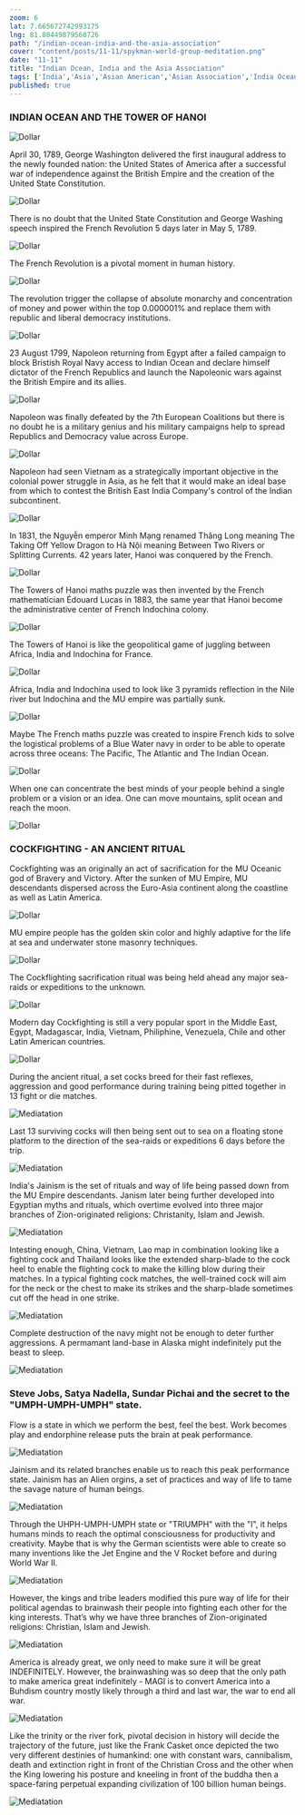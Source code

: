 ```yaml
--- 
zoom: 6  
lat: 7.665672742993175
lng: 81.88449879560726
path: "/indian-ocean-india-and-the-asia-association"
cover: "content/posts/11-11/spykman-world-group-meditation.png"
date: "11-11"
title: "Indian Ocean, India and the Asia Association"
tags: ['India','Asia','Asian American','Asian Association','India Ocean','Spykman World','GeoGenetics']  
published: true
---
```


### INDIAN OCEAN AND THE TOWER OF HANOI

![Dollar](https://storage.googleapis.com/spykman-world/563px-US_one_dollar_bill%2C_reverse%2C_series_2009.jpg)

April 30, 1789, George Washington delivered the first inaugural address to the newly founded nation: the United States of America after a successful war of independence against the British Empire and the creation of the United State Constitution. 

![Dollar](https://storage.googleapis.com/spykman-world/563px-US_one_dollar_bill%2C_reverse%2C_series_2009.jpg)

There is no doubt that the United State Constitution and George Washing speech inspired the French Revolution 5 days later in May 5, 1789.

![Dollar](https://storage.googleapis.com/spykman-world/563px-US_one_dollar_bill%2C_reverse%2C_series_2009.jpg)

The French Revolution is a pivotal moment in human history. 

![Dollar](https://storage.googleapis.com/spykman-world/563px-US_one_dollar_bill%2C_reverse%2C_series_2009.jpg)

The revolution trigger the collapse of absolute monarchy and concentration of money and power within the top 0.000001% and replace them with republic and liberal democracy institutions. 

![Dollar](https://storage.googleapis.com/spykman-world/563px-US_one_dollar_bill%2C_reverse%2C_series_2009.jpg)

23 August 1799, Napoleon returning from Egypt after a failed campaign to block Bristish Royal Navy access to Indian Ocean and declare himself dictator of the French Republics and launch the Napoleonic wars against the British Empire and its allies. 

![Dollar](https://storage.googleapis.com/spykman-world/563px-US_one_dollar_bill%2C_reverse%2C_series_2009.jpg)

Napoleon was finally defeated by the 7th European Coalitions but there is no doubt he is a military genius and his military campaigns help to spread Republics and Democracy value across Europe.

![Dollar](https://storage.googleapis.com/spykman-world/563px-US_one_dollar_bill%2C_reverse%2C_series_2009.jpg)

Napoleon had seen Vietnam as a strategically important objective in the colonial power struggle in Asia, as he felt that it would make an ideal base from which to contest the British East India Company's control of the Indian subcontinent. 

![Dollar](https://storage.googleapis.com/spykman-world/563px-US_one_dollar_bill%2C_reverse%2C_series_2009.jpg)

In 1831, the Nguyễn emperor Minh Mạng renamed Thăng Long meaning The Taking Off Yellow Dragon to Hà Nội meaning Between Two Rivers or Splitting Currents. 42 years later, Hanoi was conquered by the French.

![Dollar](https://storage.googleapis.com/spykman-world/563px-US_one_dollar_bill%2C_reverse%2C_series_2009.jpg)

The Towers of Hanoi maths puzzle was then invented by the French mathematician Édouard Lucas in 1883, the same year that Hanoi become the administrative center of French Indochina colony. 

![Dollar](https://storage.googleapis.com/spykman-world/563px-US_one_dollar_bill%2C_reverse%2C_series_2009.jpg)

The Towers of Hanoi is like the geopolitical game of juggling between Africa, India and Indochina for France.  

![Dollar](https://storage.googleapis.com/spykman-world/563px-US_one_dollar_bill%2C_reverse%2C_series_2009.jpg)

Africa, India and Indochina used to look like 3 pyramids reflection in the Nile river but Indochina and the MU empire was partially sunk. 

![Dollar](https://storage.googleapis.com/spykman-world/563px-US_one_dollar_bill%2C_reverse%2C_series_2009.jpg)

Maybe The French maths puzzle was created to inspire French kids to solve the logistical problems of a Blue Water navy in order to be able to operate across three oceans: The Pacific, The Atlantic and The Indian Ocean.

![Dollar](https://storage.googleapis.com/spykman-world/563px-US_one_dollar_bill%2C_reverse%2C_series_2009.jpg)

When one can concentrate the best minds of your people behind a single problem or a vision or an idea. One can move mountains, split ocean and reach the moon.

![Dollar](https://storage.googleapis.com/spykman-world/563px-US_one_dollar_bill%2C_reverse%2C_series_2009.jpg)

### COCKFIGHTING - AN ANCIENT RITUAL

Cockfighting was an originally an act of sacrification for the MU Oceanic god of Bravery and Victory. After the sunken of MU Empire, MU descendants dispersed across the Euro-Asia continent along the coastline as well as Latin America. 

![Dollar](https://storage.googleapis.com/spykman-world/563px-US_one_dollar_bill%2C_reverse%2C_series_2009.jpg)

MU empire people has the golden skin color and highly adaptive for the life at sea and underwater stone masonry techniques.

![Dollar](https://storage.googleapis.com/spykman-world/563px-US_one_dollar_bill%2C_reverse%2C_series_2009.jpg)

The Cockflighting sacrification ritual was being held ahead any major sea-raids or expeditions to the unknown.

![Dollar](https://storage.googleapis.com/spykman-world/563px-US_one_dollar_bill%2C_reverse%2C_series_2009.jpg)

Modern day Cockfighting is still a very popular sport in the Middle East, Egypt, Madagascar, India, Vietnam, Philiphine, Venezuela, Chile and other Latin American countries.

![Dollar](https://storage.googleapis.com/spykman-world/563px-US_one_dollar_bill%2C_reverse%2C_series_2009.jpg)

During the ancient ritual, a set cocks breed for their fast reflexes, aggression and good performance during training being pitted together in 13 fight or die matches. 

![Mediatation](https://storage.googleapis.com/spykman-world/spykman-world-group-meditation.png)

Last 13 surviving cocks will then being sent out to sea on a floating stone platform to the direction of the sea-raids or expeditions 6 days before the trip.

![Mediatation](https://storage.googleapis.com/spykman-world/spykman-world-group-meditation.png)

India's Jainism is the set of rituals and way of life being passed down from the MU Empire descendants. Janism later being further developed into Egyptian myths and rituals, which overtime evolved into three major branches of Zion-originated religions: Christanity, Islam and Jewish.

![Mediatation](https://storage.googleapis.com/spykman-world/spykman-world-group-meditation.png)

Intesting enough, China, Vietnam, Lao map in combination looking like a fighting cock and Thailand looks like the extended sharp-blade to the cock heel to enable the flighting cock to make the killing blow during their matches. In a typical fighting cock matches, the well-trained cock will aim for the neck or the chest to make its strikes and the sharp-blade sometimes cut off the head in one strike.

![Mediatation](https://storage.googleapis.com/spykman-world/spykman-world-group-meditation.png)

Complete destruction of the navy might not be enough to deter further aggressions. A permamant land-base in Alaska might indefinitely put the beast to sleep.

![Mediatation](https://storage.googleapis.com/spykman-world/spykman-world-group-meditation.png)

### Steve Jobs, Satya Nadella, Sundar Pichai and the secret to the "UMPH-UMPH-UMPH" state.

Flow is a state in which we perform the best, feel the best. Work becomes play and endorphine release puts the brain at peak performance. 

![Mediatation](https://storage.googleapis.com/spykman-world/spykman-world-group-meditation.png)

Jainism and its related branches enable us to reach this peak performance state. Jainism has an Alien orgins, a set of practices and way of life to tame the savage nature of human beings. 

![Mediatation](https://storage.googleapis.com/spykman-world/spykman-world-group-meditation.png)

Through the UHPH-UMPH-UMPH state or "TRIUMPH" with the "I", it helps humans minds to reach the optimal consciousness for productivity and creativity. Maybe that is why the German scientists were able to create so many inventions like the Jet Engine and the V Rocket before and during World War II.

![Mediatation](https://storage.googleapis.com/spykman-world/spykman-world-group-meditation.png)

However, the kings and tribe leaders modified this pure way of life for their political agendas to brainwash their people into fighting each other for the king interests. That’s why we have three branches of Zion-originated religions: Christian, Islam and Jewish.

![Mediatation](https://storage.googleapis.com/spykman-world/spykman-world-group-meditation.png)

America is already great, we only need to make sure it will be great INDEFINITELY. However, the brainwashing was so deep that the only path to make america great indefinitely - MAGI is to convert America into a Buhdism country mostly likely through a third and last war, the war to end all war.

![Mediatation](https://storage.googleapis.com/spykman-world/spykman-world-group-meditation.png)

Like the trinity or the river fork, pivotal decision in history will decide the trajectory of the future, just like the Frank Casket once depicted the two very different destinies of humankind: one with constant wars, cannibalism, death and extinction right in front of the Christian Cross and the other when the King lowering his posture and kneeling in front of the buddha then a space-faring perpetual expanding civilization of 100 billion human beings. 

![Mediatation](https://storage.googleapis.com/spykman-world/spykman-world-group-meditation.png)









	


